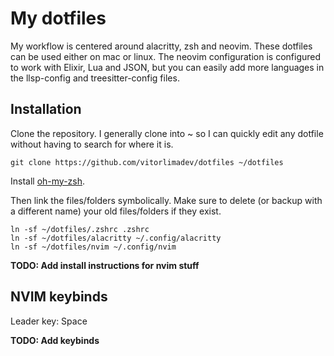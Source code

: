 # My dotfiles

My workflow is centered around alacritty, zsh and neovim. These dotfiles can be used either on mac or linux.
The neovim configuration is configured to work with Elixir, Lua and JSON, but you can easily add more
languages in the llsp-config and treesitter-config files.

## Installation

Clone the repository. I generally clone into ~ so I can quickly edit any dotfile without having to
search for where it is.

```
git clone https://github.com/vitorlimadev/dotfiles ~/dotfiles
```

Install [oh-my-zsh](https://ohmyz.sh).

Then link the files/folders symbolically. Make sure to delete (or backup with a different name) your
old files/folders if they exist.

```
ln -sf ~/dotfiles/.zshrc .zshrc
ln -sf ~/dotfiles/alacritty ~/.config/alacritty
ln -sf ~/dotfiles/nvim ~/.config/nvim
```

**TODO: Add install instructions for nvim stuff**

## NVIM keybinds

Leader key: Space

**TODO: Add keybinds**
